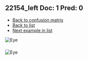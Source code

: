 ## 22154_left Doc: 1 Pred: 0
- [Back to confusion matrix](https://github.com/juliandewit/kaggle_retinopathy/blob/master/matrix.md)
- [Back to list](https://github.com/juliandewit/kaggle_retinopathy/blob/master/lists/10/list.md)
- [Next example in list](https://github.com/juliandewit/kaggle_retinopathy/blob/master/lists/10/22/22171_left.md)

![Eye](https://retinopaty.blob.core.windows.net/size1024/22154_left_1.jpeg)

### 

![Eye]()
